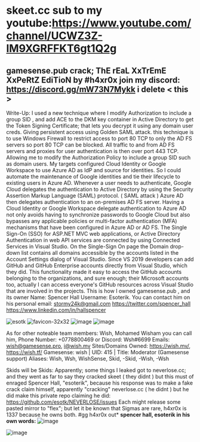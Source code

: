 # skeet.cc  **sub to my youtube:https://www.youtube.com/channel/UCWZ3Z-lM9XGRFFKT6gt1Q2g**
gamesense.pub crack; ThE rEaL XxTrEmE XxPeRtZ EdiTioN by #h4xr0x
**join my discord: https://discord.gg/mW73N7Mykk** i delete < this >
------------------------------------------------------------------------------------------------------------------------------------------------------------------------------------------------------------------------------------------------------------------------------------------------------------------------------------------------------------------
Write-Up:
I used a new technique where I modify Authorization to include a group SID , and add ACE to the DKM key container in Active Directory to get the Token Signing Certificate; that lets you decrypt it using any domain user creds. Giving persistent access using Golden SAML attack. this technique is to use  Windows Firewall to restrict access to port 80 TCP to only the AD FS servers so port 80 TCP can be blocked. All traffic to and from AD FS servers and proxies for user authentication is then over port 443 TCP. Allowing me to modify the Authorization Policy to include a group SID such as domain users. My targets configured Cloud Identity or Google Workspace to use Azure AD as IdP and source for identities. So I could automate the maintenance of Google identities and tie their lifecycle to existing users in Azure AD. Whenever a user needs to authenticate, Google Cloud delegates the authentication to Active Directory by using the Security Assertion Markup Language (SAML) protocol.  ( SAML attack ) Azure AD then delegates authentication to an on-premises AD FS server. Having a Cloud Identity or Google Workspace delegate authentication to Azure AD not only avoids having to synchronize passwords to Google Cloud but also bypasses  any applicable policies or multi-factor authentication (MFA) mechanisms that have been configured in Azure AD or AD FS. The Single Sign-On (SSO) for ASP.NET MVC web applications, or Active Directory Authentication in web API services are connected by using Connected Services in Visual Studio. On the Single-Sign On page the Domain drop-down list contains all domains accessible by the accounts listed in the Account Settings dialog of Visual Studio. Since VS 2019 developers can add GitHub and GitHub Enterprise accounts directly from Visual Studio, which they did. This functionality made it easy to access the GitHub accounts belonging to the organizations, and sure enough; their Microsoft accounts too, actually I can access everyone's GitHub resources across Visual Studio that are involved in the projects. This is how I owned gamesense.pub , and its owner Name: Spencer Hall Username: Esoterik. You can contact him on his personal email: stormy24k@gmail.com https://twitter.com/spencer_hall https://www.linkedin.com/in/hallspencer

![esotk](https://user-images.githubusercontent.com/65768277/121604883-313faf00-ca00-11eb-95d1-1ebdb6cd3edd.png)
![favicon-32x32](https://user-images.githubusercontent.com/65768277/121604888-3866bd00-ca00-11eb-8c43-c7c9b981e631.png)
![image](https://user-images.githubusercontent.com/65768277/123020839-8e404b00-d398-11eb-9cf5-4c9b87e73975.png)
![image](https://user-images.githubusercontent.com/65768277/123020862-99937680-d398-11eb-8062-ebec61eb1171.png)

As for other noteable team members:
Wish, Mohamed Wisham
you can call him, Phone Number: +0778800469
or Discord: Wsh#6699
Emails: wish@gamesense.pro, i@wish.mv
Sites/Domains Owned: https://wish.mv/, https://wish.tf/
Gamesense: wish | UID: 415 | Title: Moderator (Gamesense support)
Aliases: Wish, Wsh, WishSense, Skid, -Skid, -Wish, -Wsh

Skids will be Skids:
Apparently; some things I leaked got to neverlose.cc; and they went as far to say they cracked skeet ( they didnt ) but this must of enraged Spencer Hall, "esoterik", because his response was to make a fake crack claim himself, apparently "cracking" neverlose.cc ( he didnt ) but he did make this private repo claiming he did: https://github.com/esotk/NEVERLOSE/issues Each might release some pasted mirror to "flex"; but let it be known that Sigmas are rare, h4xr0x is 1337 because he owns both. #gg h4xr0x out*
**spencer hall, esoterik in his own words:**
![image](https://user-images.githubusercontent.com/65768277/123023124-7bc81080-d39c-11eb-94de-c998196535d9.png)

![image](https://user-images.githubusercontent.com/65768277/123025159-d020bf80-d39f-11eb-977e-3c69d4c90bc1.png)
